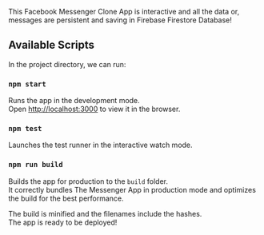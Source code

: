 This Facebook Messenger Clone App is interactive and all the data or, messages are persistent and saving in Firebase Firestore Database!

## Available Scripts

In the project directory, we can run:

### `npm start`

Runs the app in the development mode.\
Open [http://localhost:3000](http://localhost:3000) to view it in the browser.

### `npm test`

Launches the test runner in the interactive watch mode.

### `npm run build`

Builds the app for production to the `build` folder.\
It correctly bundles The Messenger App in production mode and optimizes the build for the best performance.

The build is minified and the filenames include the hashes.\
The app is ready to be deployed!
